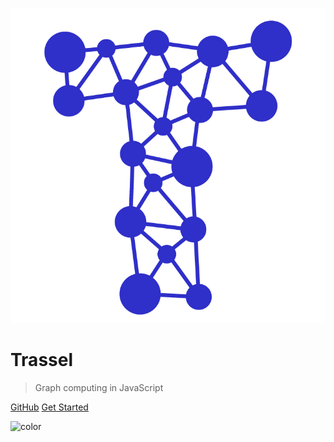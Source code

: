 ![logo](logo.png)

# Trassel

> Graph computing in JavaScript

[GitHub](https://github.com/fukurosan/Trassel)
[Get Started](#getting-started)

<!-- background color -->

![color](#f0f0f0)